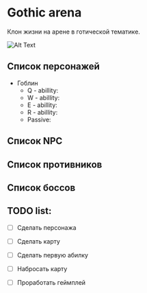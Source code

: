 # Gothic arena

Клон жизни на арене в готической тематике. 

![Alt Text](https://64.media.tumblr.com/e4e0c1dda38f8da55b1fa92bcd393dcf/tumblr_pm8takRYgL1v1gg4bo1_1280.gifv)




## Список персонажей
 
 * Гоблин
    *  Q - abillity:
    *  W - abillity:
    *  E - abillity:
    *  R - abillity:
    *  Passive:

## Список NPC


## Список противников


## Список боссов


## TODO list:
- [ ]  Сделать персонажа
- [ ]  Сделать карту
- [ ]  Сделать первую абилку
- [ ]  Набросать карту
- [ ]  Проработать геймплей


